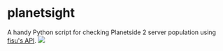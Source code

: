 # planetsight
A handy Python script for checking Planetside 2 server population using [fisu's API](https://ps2.fisu.pw/api/population/).
![](https://saikuru.xyz/planetsight.png)
